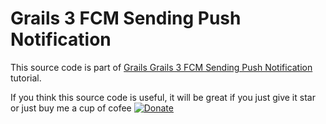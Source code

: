 # Grails 3 FCM Sending Push Notification

This source code is part of [Grails Grails 3 FCM Sending Push Notification](https://www.djamware.com/post/5984916280aca768e4d2b129/grails-3-sending-push-notification-using-fcm) tutorial.

If you think this source code is useful, it will be great if you just give it star or just buy me a cup of cofee [![Donate](https://img.shields.io/badge/Donate-PayPal-green.svg)](https://www.paypal.com/cgi-bin/webscr?cmd=_s-xclick&hosted_button_id=Q5WK24UVWUGBN)

